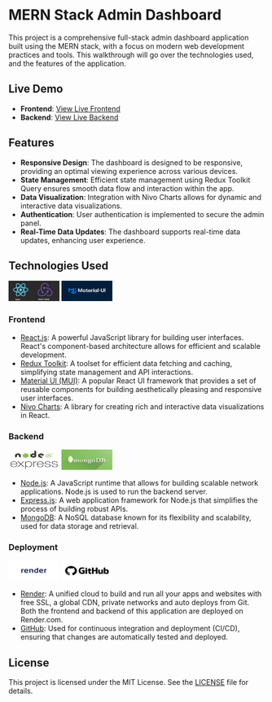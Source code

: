 # MERN Stack Admin Dashboard

This project is a comprehensive full-stack admin dashboard application built
using the MERN stack, with a focus on modern web development practices and
tools. This walkthrough will go over the technologies used, and the features of
the application.

## Live Demo

- **Frontend**:
  [View Live Frontend](https://world-economy-frontend.onrender.com)
- **Backend**: [View Live Backend](https://world-economy.onrender.com)

## Features

- **Responsive Design**: The dashboard is designed to be responsive, providing
  an optimal viewing experience across various devices.
- **State Management**: Efficient state management using Redux Toolkit Query
  ensures smooth data flow and interaction within the app.
- **Data Visualization**: Integration with Nivo Charts allows for dynamic and
  interactive data visualizations.
- **Authentication**: User authentication is implemented to secure the admin
  panel.
- **Real-Time Data Updates**: The dashboard supports real-time data updates,
  enhancing user experience.

## Technologies Used

<div>
    <img src="./client/src/assets/image-7.png" alt="react.js" width="100px" height="40px"/>
    <img src="./client/src/assets/image.png" alt="material-ui" width="100px" height="40px"/>
</div>

### Frontend

- [React.js](https://react.dev/): A powerful JavaScript library for building
  user interfaces. React's component-based architecture allows for efficient and
  scalable development.
- [Redux Toolkit](https://redux-toolkit.js.org/): A toolset for efficient data
  fetching and caching, simplifying state management and API interactions.
- [Material UI (MUI)](https://mui.com/material-ui/): A popular React UI
  framework that provides a set of reusable components for building
  aesthetically pleasing and responsive user interfaces.
- [Nivo Charts](https://nivo.rocks/): A library for creating rich and
  interactive data visualizations in React.

### Backend

<div>
    <img src="./client/src/assets/image-11.png" alt="nodejs-expressjs" width="100px" height="40px"/>
    <img src="./client/src/assets/image-12.png" alt="mongodb" width="100px" height="40px"/>
</div>

- [Node.js](https://nodejs.org/en): A JavaScript runtime that allows for
  building scalable network applications. Node.js is used to run the backend
  server.
- [Express.js](https://expressjs.com/): A web application framework for Node.js
  that simplifies the process of building robust APIs.
- [MongoDB](https://www.mongodb.com/): A NoSQL database known for its
  flexibility and scalability, used for data storage and retrieval.

### Deployment

<div>
    <img src="./client/src/assets/image-13.png" alt="render" width="100px" height="40px"/>
    <img src="./client/src/assets/image-14.png" alt="github" width="100px" height="40px"/>
</div>

- [Render](https://render.com/): A unified cloud to build and run all your apps
  and websites with free SSL, a global CDN, private networks and auto deploys
  from Git. Both the frontend and backend of this application are deployed on
  Render.com.
- [GitHub](https://github.com/): Used for continuous integration and deployment
  (CI/CD), ensuring that changes are automatically tested and deployed.

## License

This project is licensed under the MIT License. See the [LICENSE](LICENSE) file
for details.
